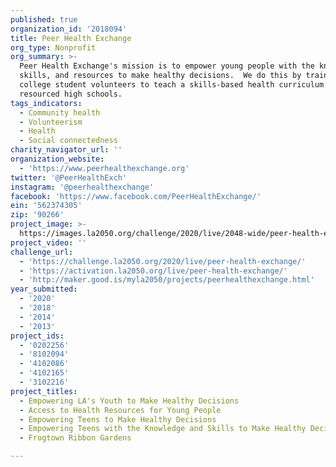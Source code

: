 ```yaml
---
published: true
organization_id: '2018094'
title: Peer Health Exchange
org_type: Nonprofit
org_summary: >-
  Peer Health Exchange's mission is to empower young people with the knowledge,
  skills, and resources to make healthy decisions.  We do this by training
  college student volunteers to teach a skills-based health curriculum in under
  resourced high schools. 
tags_indicators:
  - Community health
  - Volunteerism
  - Health
  - Social connectedness
charity_navigator_url: ''
organization_website:
  - 'https://www.peerhealthexchange.org'
twitter: '@PeerHealthExch'
instagram: '@peerhealthexchange'
facebook: 'https://www.facebook.com/PeerHealthExchange/'
ein: '562374305'
zip: '90266'
project_image: >-
  https://images.la2050.org/challenge/2020/live/2048-wide/peer-health-exchange.jpg
project_video: ''
challenge_url:
  - 'https://challenge.la2050.org/2020/live/peer-health-exchange/'
  - 'https://activation.la2050.org/live/peer-health-exchange/'
  - 'http://maker.good.is/myla2050/projects/peerhealthexchange.html'
year_submitted:
  - '2020'
  - '2018'
  - '2014'
  - '2013'
project_ids:
  - '0202256'
  - '8102094'
  - '4102086'
  - '4102165'
  - '3102216'
project_titles:
  - Empowering LA's Youth to Make Healthy Decisions
  - Access to Health Resources for Young People
  - Empowering Teens to Make Healthy Decisions
  - Empowering Teens with the Knowledge and Skills to Make Healthy Decisions
  - Frogtown Ribbon Gardens

---
```

